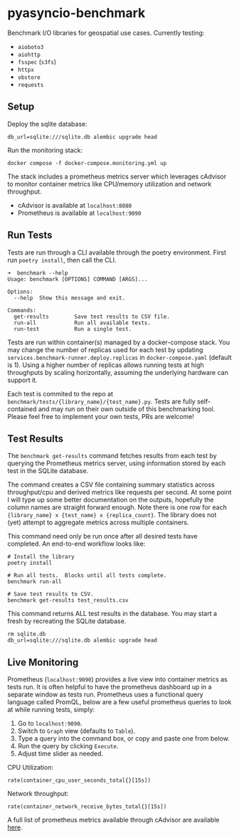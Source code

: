 # pyasyncio-benchmark
Benchmark I/O libraries for geospatial use cases.  Currently testing:
- `aioboto3`
- `aiohttp`
- `fsspec` (`s3fs`)
- `httpx`
- `obstore`
- `requests`

## Setup
Deploy the sqlite database:
```shell
db_url=sqlite:///sqlite.db alembic upgrade head
```

Run the monitoring stack:
```shell
docker compose -f docker-compose.monitoring.yml up
```

The stack includes a prometheus metrics server which leverages cAdvisor to monitor container
metrics like CPU/memory utilization and network throughput.
- cAdvisor is available at `localhost:8080`
- Prometheus is available at `localhost:9090`


## Run Tests
Tests are run through a CLI available through the poetry environment.  First
run `poetry install`, then call the CLI.

```shell
➜  benchmark --help
Usage: benchmark [OPTIONS] COMMAND [ARGS]...

Options:
  --help  Show this message and exit.

Commands:
  get-results        Save test results to CSV file.
  run-all            Run all available tests.
  run-test           Run a single test.
```

Tests are run within container(s) managed by a docker-compose stack.  You may change the number
of replicas used for each test by updating `services.benchmark-runner.deploy.replicas` in
`docker-compose.yaml` (default is 1). Using a higher number of replicas allows running tests
at high throughputs by scaling horizontally, assuming the underlying hardware can support it.

Each test is commited to the repo at `benchmark/tests/{library_name}/{test_name}.py`.  Tests
are fully self-contained and may run on their own outside of this benchmarking tool.  Please feel
free to implement your own tests, PRs are welcome!

## Test Results

The `benchmark get-results` command fetches results from each test by querying the Prometheus
metrics server, using information stored by each test in the SQLite database.

The command creates a CSV file containing summary statistics across throughput/cpu and derived metrics like requests per second.
At some point I will type up some better documentation on the outputs, hopefully the column names are straight forward enough.
Note there is one row for each `{library_name} x {test_name} x {replica_count}`.  The library does not (yet) attempt to aggregate metrics across multiple containers.

This command need only be run once after all desired tests have completed.  An end-to-end workflow
looks like:

```shell
# Install the library
poetry install

# Run all tests.  Blocks until all tests complete.
benchmark run-all

# Save test results to CSV.
benchmark get-results test_results.csv
```

This command returns ALL test results in the database.  You may start a fresh by recreating the
SQLite database.
```shell
rm sqlite.db
db_url=sqlite:///sqlite.db alembic upgrade head
```


## Live Monitoring

Prometheus (`localhost:9090`) provides a live view into container metrics as tests run.  It is often helpful to have
the prometheus dashboard up in a separate window as tests run.  Prometheus uses a functional query language called PromQL, 
below are a few useful prometheus queries to look at while running tests, simply:
1. Go to `localhost:9090`.
2. Switch to `Graph` view (defaults to `Table`).
3. Type a query into the command box, or copy and paste one from below.
4. Run the query by clicking `Execute`.
5. Adjust time slider as needed.


CPU Utilization:
```
rate(container_cpu_user_seconds_total{}[15s])
```

Network throughput:
```
rate(container_network_receive_bytes_total{}[15s])
```

A full list of prometheus metrics available through cAdvisor are available [here](https://github.com/google/cadvisor/blob/master/docs/storage/prometheus.md).
